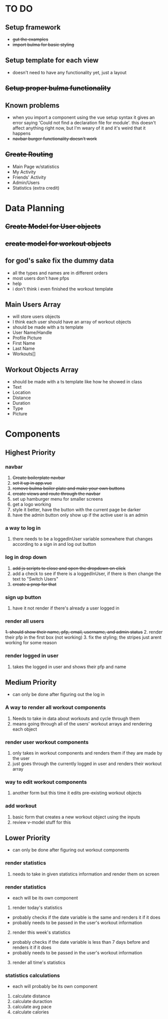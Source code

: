 # TO DO

## Setup framework
- ~~gut the examples~~
- ~~import bulma for basic styling~~

## Setup template for each view
- doesn't need to have any functionality yet, just a layout

## ~~Setup proper bulma functionality~~

## Known problems
- when you import a component using the vue setup syntax it gives an error saying 'Could not find a declaration file for module'. this doesn't affect anything right now, but I'm weary of it and it's weird that it happens
- ~~navbar burger functionality doesn't work~~

## ~~Create Routing~~
- Main Page w/statistics
- My Activity
- Friends' Activity
- Admin/Users
- Statistics (extra credit)

# Data Planning

## ~~Create Model for User objects~~

## ~~create model for workout objects~~

## for god's sake fix the dummy data
- all the types and names are in different orders
- most users don't have pfps
- help
- i don't think i even finished the workout template

## Main Users Array
- will store users objects
- I think each user should have an array of workout objects
- should be made with a ts template
- User Name/Handle
- Profile Picture
- First Name
- Last Name
- Workouts[]

## Workout Objects Array
- should be made with a ts template like how he showed in class
- Text
- Location
- Distance
- Duration
- Type
- Picture

# Components

## Highest Priority

### navbar
1. ~~Create boilerplate navbar~~
2. ~~set it up in app.vue~~
3. ~~remove bulma boiler plate and make your own buttons~~
4. ~~create views and route through the navbar~~
5. set up hamburger menu for smaller screens
6. get a logo working 
7. style it better, have the button with the current page be darker
8. have the admin button only show up if the active user is an admin
   
### a way to log in
1. there needs to be a loggedInUser variable somewhere that changes according to a sign in and log out button

### log in drop down
1. ~~add js scripts to close and open the dropdown on click~~
2. add a check to see if there is a loggedInUser, if there is then change the text to "Switch Users"
3. ~~create a prop for that~~

### sign up button
1. have it not render if there's already a user logged in

### render all users
~~1. should show their name, pfp, email, username, and admin status~~
2. render their pfp in the first box (not working)
3. fix the styling; the stripes just arent working for some reason
   
### render logged in user
1. takes the logged in user and shows their pfp and name

## Medium Priority 
- can only be done after figuring out the log in

### A way to render all workout components
1. Needs to take in data about workouts and cycle through them
2. means going through all of the users' workout arrays and rendering each object

### render user workout components
1. only takes in workout components and renders them if they are made by the user
2. just goes through the currently logged in user and renders their workout array

### way to edit workout components
1. another form but this time it edits pre-existing workout objects

### add workout
1. basic form that creates a new workout object using the inputs
2. review v-model stuff for this

## Lower Priority
- can only be done after figuring out workout components

### render statistics
1. needs to take in given statistics information and render them on screen

### render statistics
- each will be its own component

1. render today's statistics
- probably checks if the date variable is the same and renders it if it does
- probably needs to be passed in the user's workout information
2. render this week's statistics
- probably checks if the date variable is less than 7 days before and renders it if it does
- probably needs to be passed in the user's workout information
3. render all time's statistics  

### statistics calculations
- each will probably be its own component
1. calculate distance
2. calculate duraction
3. calculate avg pace
4. calculate calories
